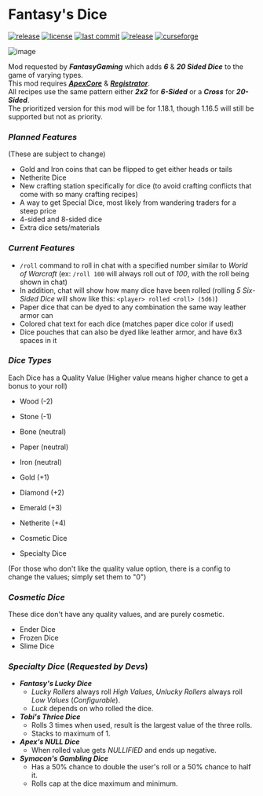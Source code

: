 # Fantasy's Dice
[![release](https://github.com/ApexModder/FantasyTable/actions/workflows/release.yml/badge.svg)](https://github.com/ApexModder/FantasyTable/actions/workflows/release.yml)
[![license](https://img.shields.io/github/license/ApexModder/FantasyTable)](https://github.com/ApexModder/FantasyTable/blob/master/LICENSE)
[![last commit](https://img.shields.io/github/last-commit/ApexModder/FantasyTable)](https://github.com/ApexModder/FantasyTable/)
[![release](https://img.shields.io/github/v/release/ApexModder/FantasyTable)](https://github.com/ApexModder/FantasyTable/releases)
[![curseforge](https://cf.way2muchnoise.eu/versions/573867.svg)](https://www.curseforge.com/minecraft/mc-mods/fantasys-dice)

![image](https://user-images.githubusercontent.com/92009173/151907592-417b46ad-7e6c-42f3-86cc-d939d9b850df.png)

Mod requested by **_FantasyGaming_** which adds **_6_** & **_20 Sided Dice_** to the game of varying types.<br>
This mod requires [**_ApexCore_**](https://github.com/ApexModder/ApexCore) & [**_Registrator_**](https://github.com/ApexModder/Registrator/). <br>
All recipes use the same pattern either **_2x2_** for **_6-Sided_** or a **_Cross_** for **_20-Sided_**.<br>
The prioritized version for this mod will be for 1.18.1, though 1.16.5 will still be supported but not as priority. <br>

### **_Planned Features_**
(These are subject to change)
- Gold and Iron coins that can be flipped to get either heads or tails
- Netherite Dice
- New crafting station specifically for dice (to avoid crafting conflicts that come with so many crafting recipes)
- A way to get Special Dice, most likely from wandering traders for a steep price
- 4-sided and 8-sided dice
- Extra dice sets/materials

### **_Current Features_**
- `/roll` command to roll in chat with a specified number similar to _World of Warcraft_ (ex: `/roll 100` will always roll out of _100_, with the roll being shown in chat)
- In addition, chat will show how many dice have been rolled (rolling _5 Six-Sided Dice_ will show like this: `<player> rolled <roll> (5d6)`)
- Paper dice that can be dyed to any combination the same way leather armor can
- Colored chat text for each dice (matches paper dice color if used)
- Dice pouches that can also be dyed like leather armor, and have 6x3 spaces in it

### **_Dice Types_**
Each Dice has a Quality Value (Higher value means higher chance to get a bonus to your roll)

- Wood (-2)
- Stone (-1)
- Bone (neutral)
- Paper (neutral)
- Iron (neutral)
- Gold (+1)
- Diamond (+2)
- Emerald (+3)
- Netherite (+4)

- Cosmetic Dice
- Specialty Dice

(For those who don't like the quality value option, there is a config to change the values; simply set them to "0")

### **_Cosmetic Dice_**
These dice don't have any quality values, and are purely cosmetic.

- Ender Dice
- Frozen Dice
- Slime Dice

### **_Specialty Dice_** (_Requested by Devs_)
- **_Fantasy's Lucky Dice_**
  - _Lucky Rollers_ always roll _High Values_, _Unlucky Rollers_ always roll _Low Values_ (_Configurable_).
  - _Luck_ depends on who rolled the dice.
- **_Tobi's Thrice Dice_**
  - Rolls 3 times when used, result is the largest value of the three rolls.
  - Stacks to maximum of 1.
- **_Apex's NULL Dice_**
  - When rolled value gets _NULLIFIED_ and ends up negative.
- **_Symacon's Gambling Dice_**
  - Has a 50% chance to double the user's roll or a 50% chance to half it.
  - Rolls cap at the dice maximum and minimum.
